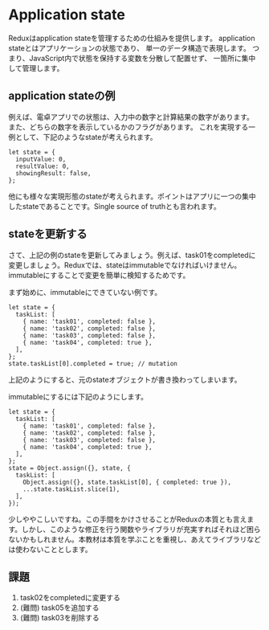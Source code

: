 # Application state

Reduxはapplication stateを管理するための仕組みを提供します。
application stateとはアプリケーションの状態であり、
単一のデータ構造で表現します。
つまり、JavaScript内で状態を保持する変数を分散して配置せず、
一箇所に集中して管理します。

## application stateの例

例えば、電卓アプリでの状態は、入力中の数字と計算結果の数字があります。
また、どちらの数字を表示しているかのフラグがあります。
これを実現する一例として、下記のようなstateが考えられます。

```
let state = {
  inputValue: 0,
  resultValue: 0,
  showingResult: false,
};
```

他にも様々な実現形態のstateが考えられます。ポイントはアプリに一つの集中したstateであることです。Single source of truthとも言われます。

## stateを更新する

さて、上記の例のstateを更新してみましょう。例えば、task01をcompletedに変更しましょう。Reduxでは、stateはimmutableでなければいけません。immutableにすることで変更を簡単に検知するためです。

まず始めに、immutableにできていない例です。

```
let state = {
  taskList: [
    { name: 'task01', completed: false },
    { name: 'task02', completed: false },
    { name: 'task03', completed: false },
    { name: 'task04', completed: true },
  ],
};
state.taskList[0].completed = true; // mutation
```

上記のようにすると、元のstateオブジェクトが書き換わってしまいます。

immutableにするには下記のようにします。

```
let state = {
  taskList: [
    { name: 'task01', completed: false },
    { name: 'task02', completed: false },
    { name: 'task03', completed: false },
    { name: 'task04', completed: true },
  ],
};
state = Object.assign({}, state, {
  taskList: [
    Object.assign({}, state.taskList[0], { completed: true }),
    ...state.taskList.slice(1),
  ],
});
```

少しややこしいですね。この手間をかけさせることがReduxの本質とも言えます。しかし、このような修正を行う関数やライブラリが充実すればそれほど困らないかもしれません。本教材は本質を学ぶことを重視し、あえてライブラリなどは使わないこととします。

## 課題

1. task02をcompletedに変更する
2. (難問) task05を追加する
3. (難問) task03を削除する
